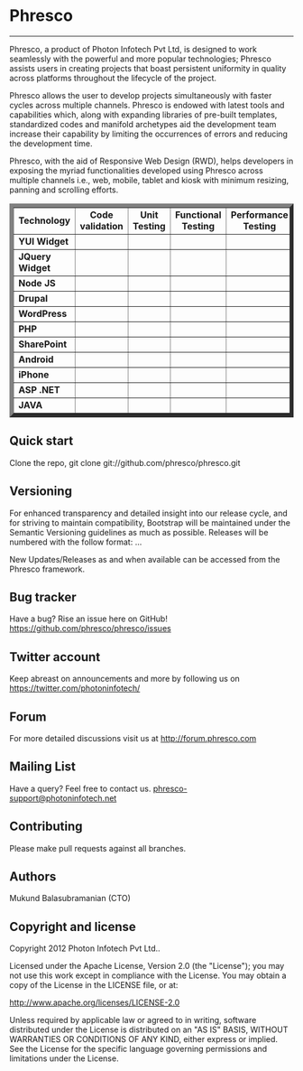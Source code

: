 Phresco 
=================
-----------------
Phresco, a product of Photon Infotech Pvt Ltd, is designed to work seamlessly with the powerful and more popular 
technologies; Phresco assists users in creating projects that boast persistent uniformity in quality across platforms
throughout the lifecycle of the project.

Phresco allows the user to develop projects simultaneously with faster cycles across multiple channels. Phresco is 
endowed with latest tools and capabilities which, along with expanding libraries of pre-built templates, standardized
codes and manifold archetypes aid the development team increase their capability by limiting the occurrences of errors
and reducing the development time.

Phresco, with the aid of Responsive Web Design (RWD), helps developers in exposing the myriad functionalities developed
using Phresco across multiple channels i.e., web, mobile, tablet and kiosk with minimum resizing, panning and scrolling
efforts.



<Table Border=7 cellpadding=10>

<tr>
<td><center><b>Technology</b></center></td>
<td><center><b>Code validation</b></center></td>
<td><center><b>Unit Testing</b></center></td>
<td><center><b>Functional Testing</b></center></td>
<td><center><b>Performance Testing</b></center></td>
<td><center><b>Load Testing</b></center></td>
<td><CENTER><b>Build & Deployment</b></CENTER></td>
<td><CENTER><b>Continuous Integration</b></CENTER></td>
<td><CENTER><b>Remote Deployment</b></CENTER></td>
</tr>

<tr>
<td><b>YUI Widget</b></td>
<td><center><img src="http://www.gettyicons.com/free-icons/112/must-have/png/256/check_256.png" 
width="15px" 
height="15px" align="center"></img></center></td>
<td><center><img src="http://www.clker.com/cliparts/8/0/1/9/1195445329999867155jean_victor_balin_cross.svg.med.png" 
width="15px" 
height="15px" align="center"></center></img></td>
<td><center><img src="http://www.gettyicons.com/free-icons/112/must-have/png/256/check_256.png" width="15px" 
height="15px" align="center"></img></center></td>
<td></td>
<td><center><img src="http://www.gettyicons.com/free-icons/112/must-have/png/256/check_256.png" width="15px" 
height="15px" align="center"></img></center></td>
<td><center><img src="http://www.gettyicons.com/free-icons/112/must-have/png/256/check_256.png" width="15px" 
height="15px" align="center"></img></center></td>
<td><center><img src="http://www.gettyicons.com/free-icons/112/must-have/png/256/check_256.png" width="15px" 
height="15px" align="center"></img></center></td>
<td><center><img src="http://www.gettyicons.com/free-icons/112/must-have/png/256/check_256.png" width="15px" 
height="15px" align="center"></img></center></td>
</tr>

<tr>
<td><b>JQuery Widget</b></td>
<td><center><img src="http://www.gettyicons.com/free-icons/112/must-have/png/256/check_256.png" 
width="15px" 
height="15px" align="center"></img></center></td>
<td><center><img src="http://www.gettyicons.com/free-icons/112/must-have/png/256/check_256.png" width="15px" 
height="15px" align="center"></center></img></td>
<td><center><img src="http://www.gettyicons.com/free-icons/112/must-have/png/256/check_256.png" width="15px" 
height="15px" align="center"></img></center></td>
<td></td>
<td><center><img src="http://www.gettyicons.com/free-icons/112/must-have/png/256/check_256.png" width="15px" 
height="15px" align="center"></img></center></td>
<td><center><img src="http://www.gettyicons.com/free-icons/112/must-have/png/256/check_256.png" width="15px" 
height="15px" align="center"></img></center></td>
<td><center><img src="http://www.gettyicons.com/free-icons/112/must-have/png/256/check_256.png" width="15px" 
height="15px" align="center"></img></center></td>
<td><center><img src="http://www.gettyicons.com/free-icons/112/must-have/png/256/check_256.png" width="15px" 
height="15px" align="center"></img></center></td>
</tr>

<tr>
<td><b>Node JS</b></td>
<td><center><img src="http://www.gettyicons.com/free-icons/112/must-have/png/256/check_256.png" 
width="15px" 
height="15px" align="center"></img></center></td>
<td><center><img src="http://www.gettyicons.com/free-icons/112/must-have/png/256/check_256.png" 
width="15px" 
height="15px" align="center"></center></img></td>
<td><center><img src="http://www.gettyicons.com/free-icons/112/must-have/png/256/check_256.png" width="15px" 
height="15px" align="center"></img></center></td>
<td><center><img src="http://www.gettyicons.com/free-icons/112/must-have/png/256/check_256.png" width="15px" 
height="15px" align="center"></img></center></td>
<td><center><img src="http://www.gettyicons.com/free-icons/112/must-have/png/256/check_256.png" width="15px" 
height="15px" align="center"></img></center></td>
<td><center><img src="http://www.gettyicons.com/free-icons/112/must-have/png/256/check_256.png" width="15px" 
height="15px" align="center"></img></center></td>
<td><center><img src="http://www.gettyicons.com/free-icons/112/must-have/png/256/check_256.png" width="15px" 
height="15px" align="center"></img></center></td>
<td><center><img src="http://www.clker.com/cliparts/8/0/1/9/1195445329999867155jean_victor_balin_cross.svg.med.png" 
width="15px" 
height="15px" align="center"></img></center></td>
</tr>

<tr>
<td><b>Drupal</b></td>
<td><center><img src="http://www.clker.com/cliparts/8/0/1/9/1195445329999867155jean_victor_balin_cross.svg.med.png" 
width="15px" 
height="15px" align="center"></img></center></td>
<td><center><img src="http://www.clker.com/cliparts/8/0/1/9/1195445329999867155jean_victor_balin_cross.svg.med.png" 
width="15px" 
height="15px" align="center"></center></img></td>
<td><center><img src="http://www.gettyicons.com/free-icons/112/must-have/png/256/check_256.png" width="15px" 
height="15px" align="center"></img></center></td>
<td><center><img src="http://www.gettyicons.com/free-icons/112/must-have/png/256/check_256.png" width="15px" 
height="15px" align="center"></img></center></td>
<td><center><img src="http://www.gettyicons.com/free-icons/112/must-have/png/256/check_256.png" width="15px" 
height="15px" align="center"></img></center></td>
<td><center><img src="http://www.gettyicons.com/free-icons/112/must-have/png/256/check_256.png" width="15px" 
height="15px" align="center"></img></center></td>
<td><center><img src="http://www.gettyicons.com/free-icons/112/must-have/png/256/check_256.png" width="15px" 
height="15px" align="center"></img></center></td>
<td><center><img src="http://www.clker.com/cliparts/8/0/1/9/1195445329999867155jean_victor_balin_cross.svg.med.png" 
width="15px" 
height="15px" align="center"></img></center></td>
</tr>

<tr>
<td><b>WordPress</b></td>
<td><center><img src="http://www.clker.com/cliparts/8/0/1/9/1195445329999867155jean_victor_balin_cross.svg.med.png" 
width="15px" 
height="15px" align="center"></img></center></td>
<td><center><img src="http://www.gettyicons.com/free-icons/112/must-have/png/256/check_256.png" width="15px" 
height="15px" align="center"></center></img></td>
<td><center><img src="http://www.gettyicons.com/free-icons/112/must-have/png/256/check_256.png" width="15px" 
height="15px" align="center"></img></center></td>
<td><center><img src="http://www.gettyicons.com/free-icons/112/must-have/png/256/check_256.png" width="15px" 
height="15px" align="center"></img></center></td>
<td><center><img src="http://www.gettyicons.com/free-icons/112/must-have/png/256/check_256.png" width="15px" 
height="15px" align="center"></img></center></td>
<td><center><img src="http://www.gettyicons.com/free-icons/112/must-have/png/256/check_256.png" width="15px" 
height="15px" align="center"></img></center></td>
<td><center><img src="http://www.gettyicons.com/free-icons/112/must-have/png/256/check_256.png" width="15px" 
height="15px" align="center"></img></center></td>
<td><center><img src="http://www.clker.com/cliparts/8/0/1/9/1195445329999867155jean_victor_balin_cross.svg.med.png" 
width="15px" 
height="15px" align="center"></img></center></td>
</tr>


<tr>
<td><b>PHP</b></td>
<td><center><img src="http://www.gettyicons.com/free-icons/112/must-have/png/256/check_256.png" width="15px" 
height="15px" align="center"></img></center></td>
<td><center><img src="http://www.gettyicons.com/free-icons/112/must-have/png/256/check_256.png" width="15px" 
height="15px" align="center"></center></img></td>
<td><center><img src="http://www.gettyicons.com/free-icons/112/must-have/png/256/check_256.png" width="15px" 
height="15px" align="center"></img></center></td>
<td><center><img src="http://www.gettyicons.com/free-icons/112/must-have/png/256/check_256.png" width="15px" 
height="15px" align="center"></img></center></td>
<td><center><img src="http://www.gettyicons.com/free-icons/112/must-have/png/256/check_256.png" width="15px" 
height="15px" align="center"></img></center></td>
<td><center><img src="http://www.gettyicons.com/free-icons/112/must-have/png/256/check_256.png" width="15px" 
height="15px" align="center"></img></center></td>
<td><center><img src="http://www.gettyicons.com/free-icons/112/must-have/png/256/check_256.png" width="15px" 
height="15px" align="center"></img></center></td>
<td><center><img src="http://www.clker.com/cliparts/8/0/1/9/1195445329999867155jean_victor_balin_cross.svg.med.png" 
width="15px" 
height="15px" align="center"></img></center></td>
</tr>


<tr>
<td><b>SharePoint</b></td>
<td><center><img src="http://www.gettyicons.com/free-icons/112/must-have/png/256/check_256.png" width="15px" 
height="15px" align="center"></img></center></td>
<td><center><img src="http://www.gettyicons.com/free-icons/112/must-have/png/256/check_256.png" width="15px" 
height="15px" align="center"></center></img></td>
<td><center><img src="http://www.gettyicons.com/free-icons/112/must-have/png/256/check_256.png" width="15px" 
height="15px" align="center"></img></center></td>
<td><center><img src="http://www.gettyicons.com/free-icons/112/must-have/png/256/check_256.png" width="15px" 
height="15px" align="center"></img></center></td>
<td><center><img src="http://www.gettyicons.com/free-icons/112/must-have/png/256/check_256.png" width="15px" 
height="15px" align="center"></img></center></td>
<td><center><img src="http://www.gettyicons.com/free-icons/112/must-have/png/256/check_256.png" width="15px" 
height="15px" align="center"></img></center></td>
<td><center><img src="http://www.gettyicons.com/free-icons/112/must-have/png/256/check_256.png" width="15px" 
height="15px" align="center"></img></center></td>
<td><center><img src="http://www.clker.com/cliparts/8/0/1/9/1195445329999867155jean_victor_balin_cross.svg.med.png" 
width="15px" 
height="15px" align="center"></img></center></td>
</tr>


<tr>
<td><b>Android</b></td>
<td><center><img src="http://www.gettyicons.com/free-icons/112/must-have/png/256/check_256.png" width="15px" 
height="15px" align="center"></img></center></td>
<td><center><img src="http://www.gettyicons.com/free-icons/112/must-have/png/256/check_256.png" width="15px" 
height="15px" align="center"></center></img></td>
<td><center><img src="http://www.gettyicons.com/free-icons/112/must-have/png/256/check_256.png" width="15px" 
height="15px" align="center"></img></center></td>
<td><center><img src="http://www.gettyicons.com/free-icons/112/must-have/png/256/check_256.png" width="15px" 
height="15px" align="center"></img></center></td>
<td><center><img src="http://www.clker.com/cliparts/8/0/1/9/1195445329999867155jean_victor_balin_cross.svg.med.png" 
width="15px" 
height="15px" align="center"></img></center></td>
<td><center><img src="http://www.gettyicons.com/free-icons/112/must-have/png/256/check_256.png" width="15px" 
height="15px" align="center"></img></center></td>
<td><center><img src="http://www.gettyicons.com/free-icons/112/must-have/png/256/check_256.png" width="15px" 
height="15px" align="center"></img></center></td>
<td><center><img src="http://www.gettyicons.com/free-icons/112/must-have/png/256/check_256.png" width="15px" 
height="15px" align="center"></img></center></td>
</tr>


<tr>
<td><b>iPhone</b></td>
<td><center><img src="http://www.gettyicons.com/free-icons/112/must-have/png/256/check_256.png" width="15px" 
height="15px" align="center"></img></center></td>
<td><center><img src="http://www.gettyicons.com/free-icons/112/must-have/png/256/check_256.png" width="15px" 
height="15px" align="center"></center></img></td>
<td><center><img src="http://www.gettyicons.com/free-icons/112/must-have/png/256/check_256.png" width="15px" 
height="15px" align="center"></img></center></td>
<td><center><img src="http://www.gettyicons.com/free-icons/112/must-have/png/256/check_256.png" width="15px" 
height="15px" align="center"></img></center></td>
<td><center><img src="http://www.clker.com/cliparts/8/0/1/9/1195445329999867155jean_victor_balin_cross.svg.med.png" 
width="15px" 
height="15px" align="center"></img></center></td>
<td><center><img src="http://www.gettyicons.com/free-icons/112/must-have/png/256/check_256.png" width="15px" 
height="15px" align="center"></img></center></td>
<td><center><img src="http://www.gettyicons.com/free-icons/112/must-have/png/256/check_256.png" width="15px" 
height="15px" align="center"></img></center></td>
<td><center><img src="http://www.gettyicons.com/free-icons/112/must-have/png/256/check_256.png" width="15px" 
height="15px" align="center"></img></center></td>
</tr>


<tr>
<td><b>ASP .NET</b></td>
<td><center><img src="http://www.gettyicons.com/free-icons/112/must-have/png/256/check_256.png" width="15px" 
height="15px" align="center"></img></center></td>
<td><center><img src="http://www.gettyicons.com/free-icons/112/must-have/png/256/check_256.png" width="15px" 
height="15px" align="center"></center></img></td>
<td><center><img src="http://www.gettyicons.com/free-icons/112/must-have/png/256/check_256.png" width="15px" 
height="15px" align="center"></img></center></td>
<td><center><img src="http://www.gettyicons.com/free-icons/112/must-have/png/256/check_256.png" width="15px" 
height="15px" align="center"></img></center></td>
<td><center><img src="http://www.gettyicons.com/free-icons/112/must-have/png/256/check_256.png" width="15px" 
height="15px" align="center"></img></center></td>
<td><center><img src="http://www.gettyicons.com/free-icons/112/must-have/png/256/check_256.png" width="15px" 
height="15px" align="center"></img></center></td>
<td><center><img src="http://www.gettyicons.com/free-icons/112/must-have/png/256/check_256.png" width="15px" 
height="15px" align="center"></img></center></td>
<td><center><img src="http://www.clker.com/cliparts/8/0/1/9/1195445329999867155jean_victor_balin_cross.svg.med.png" 
width="15px" 
height="15px" align="center"></img></center></td>
</tr>


<tr>
<td><b>JAVA</b></td>
<td><center><img src="http://www.gettyicons.com/free-icons/112/must-have/png/256/check_256.png" width="15px" 
height="15px" align="center"></img></center></td>
<td><center><img src="http://www.gettyicons.com/free-icons/112/must-have/png/256/check_256.png" width="15px" 
height="15px" align="center"></center></img></td>
<td><center><img src="http://www.gettyicons.com/free-icons/112/must-have/png/256/check_256.png" width="15px" 
height="15px" align="center"></img></center></td>
<td><center><img src="http://www.gettyicons.com/free-icons/112/must-have/png/256/check_256.png" 
width="15px" 
height="15px" align="center"></img></center></td>
<td><center><img src="http://www.gettyicons.com/free-icons/112/must-have/png/256/check_256.png" 
width="15px" 
height="15px" align="center"></img></center></td>
<td><center><img src="http://www.gettyicons.com/free-icons/112/must-have/png/256/check_256.png" width="15px" 
height="15px" align="center"></img></center></td>
<td><center><img src="http://www.gettyicons.com/free-icons/112/must-have/png/256/check_256.png" width="15px" 
height="15px" align="center"></img></center></td>
<td><center><img src="http://www.gettyicons.com/free-icons/112/must-have/png/256/check_256.png" 
width="15px" 
height="15px" align="center"></img></center></td>
</tr>

</Table>


Quick start
-----------

Clone the repo, git clone git://github.com/phresco/phresco.git 

Versioning
----------

For enhanced transparency and detailed insight into our release cycle, and for striving to maintain compatibility, Bootstrap will be maintained under the Semantic Versioning guidelines as much as possible.
Releases will be numbered with the follow format:
<major>.<minor>.<fix>.<iteration>

New Updates/Releases as and when available can be accessed from the Phresco framework. 

Bug tracker
-----------

Have a bug? Rise an issue here on GitHub!
https://github.com/phresco/phresco/issues

Twitter account
---------------

Keep abreast on announcements and more by following us on
https://twitter.com/photoninfotech/

Forum
------

For more detailed discussions visit us at 
http://forum.phresco.com


Mailing List
------------

Have a query? Feel free to contact us.
phresco-support@photoninfotech.net

Contributing
------------

Please make pull requests against all branches. 

Authors
------------

Mukund Balasubramanian (CTO)

Copyright and license
---------------------

Copyright 2012 Photon Infotech Pvt Ltd..

Licensed under the Apache License, Version 2.0 (the "License");
you may not use this work except in compliance with the License.
You may obtain a copy of the License in the LICENSE file, or at:

   http://www.apache.org/licenses/LICENSE-2.0

Unless required by applicable law or agreed to in writing, software
distributed under the License is distributed on an "AS IS" BASIS,
WITHOUT WARRANTIES OR CONDITIONS OF ANY KIND, either express or implied.
See the License for the specific language governing permissions and
limitations under the License.